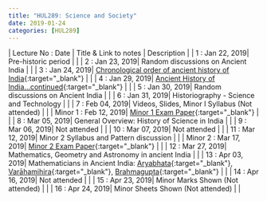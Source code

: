 ```yaml
---
title: "HUL289: Science and Society"
date: 2019-01-24
categories: [HUL289]
---
```


| Lecture No : Date | Title & Link to notes | Description |
| 1 : Jan 22, 2019| Pre-historic period                   |                |
| 2 : Jan 23, 2019| Random discussions on Ancient India   |                |
| 3 : Jan 24, 2019| [Chronological order of ancient history of India][3]{:target="_blank"}   |   |
| 4 : Jan 29, 2019| [Ancient History of India...continued][4]{:target="_blank"}   |   |
| 5 : Jan 30, 2019| Random discussions on Ancient India   |   |
| 6 : Jan 31, 2019| Historiography - Science and Technology   |   |
| 7 : Feb 04, 2019| Videos, Slides, Minor I Syllabus (Not attended)  |   |
| Minor 1 : Feb 12, 2019| [Minor 1 Exam Paper][M1]{:target="_blank"}  |                |
| 8 : Mar 05, 2019| General Overview: History of Science in India |   |
| 9 : Mar 06, 2019| Not attended |   |
| 10 : Mar 07, 2019| Not attended |   |
| 11 : Mar 12, 2019| Minor 2 Syllabus and Pattern discussion |   |
| Minor 2 : Mar 17, 2019| [Minor 2 Exam Paper][M2]{:target="_blank"}  |   |
| 12 : Mar 27, 2019| Mathematics, Geometry and Astronomy in ancient India |   |
| 13 : Apr 03, 2019| Mathematicians in Ancient India: [Aryabhata](https://en.wikipedia.org/wiki/Aryabhata){:target="_blank"}, [Varāhamihira](https://en.wikipedia.org/wiki/Var%C4%81hamihira){:target="_blank"}, [Brahmagupta](https://en.wikipedia.org/wiki/Brahmagupta){:target="_blank"} |   |
| 14 : Apr 16, 2019| Not attended |   |
| 15 : Apr 23, 2019| Minor Marks Shown (Not attended) |   |
| 16 : Apr 24, 2019| Minor Sheets Shown (Not attended) |   |

[3]: https://drive.google.com/file/d/1OQkNPvM7F8fmpvqdZB9295vCn9do7WK4/view?usp=sharing
[4]: https://drive.google.com/file/d/1GYkbzTq7EmY8HMNO49h-C6gpl44B-Bzv/view?usp=sharing
[M1]:https://drive.google.com/file/d/1qxd7lG_VV15-hX_e3p3B_dlKUOdIhYfv/view?usp=sharing
[M2]:https://drive.google.com/file/d/15tHRQXbP5Cm0iNwSTWS0WQUnGK_a8_HN/view?usp=sharing